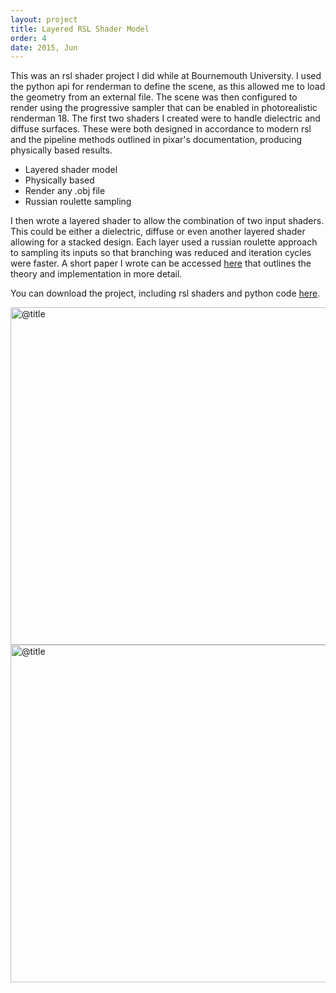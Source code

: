 ```yaml
---
layout: project
title: Layered RSL Shader Model
order: 4
date: 2015, Jun
---
```


This was an rsl shader project I did while at Bournemouth University. I used the python api for renderman to define the scene, as this allowed me to load the geometry from an external file. The scene was then configured to render using the progressive sampler that can be enabled in photorealistic renderman 18. The first two shaders I created were to handle dielectric and diffuse surfaces. These were both designed in accordance to modern rsl and the pipeline methods outlined in pixar's documentation, producing physically based results.

- Layered shader model
- Physically based
- Render any .obj file
- Russian roulette sampling

I then wrote a layered shader to allow the combination of two input shaders. This could be either a dielectric, diffuse or even another layered shader allowing for a stacked design. Each layer used a russian roulette approach to sampling its inputs so that branching was reduced and iteration cycles were faster. A short paper I wrote can be accessed [here](@root_path/files/rendering_report.pdf) that outlines the theory and implementation in more detail.

You can download the project, including rsl shaders and python code [here](@root_path/files/rendering_project.zip).

<p id="media">
<img src="@path/rendering_project_master.jpg" alt="@title" width="540px">
<img src="@path/rendering_project_second.jpg" alt="@title" width="540px">
</p>